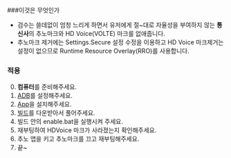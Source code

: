 ###이것은 무엇인가

- 검수는 쓸데없이 엄청 느리게 하면서 유저에게 절~대로 자율성을 부여하지 않는 **통신사**의 추노마크와 HD Voice(VOLTE) 마크를 없애줍니다.
- 추노마크 제거에는 Settings.Secure 설정 수정을 이용하고 HD Voice 마크제거는 설정이 없으므로 Runtime Resource Overlay(RRO)를 사용합니다.

### 적용
0. **컴퓨터**를 준비해주세요.
1. [ADB](http://bbshinny.tistory.com/180)를 설정해주세요.
2. [App](about:blank)을 설치해주세요.
3. [빌드](about:blank)를 다운받아서 풀어주세요.
4. 빌드 안의 enable.bat을 실행시켜 주세요.
5. 재부팅하여 HDVoice 마크가 사라졌는지 확인해주세요.
6. 추노 앱을 키고 추노마크를 끄고 재부팅해주세요.
7. 끝~
